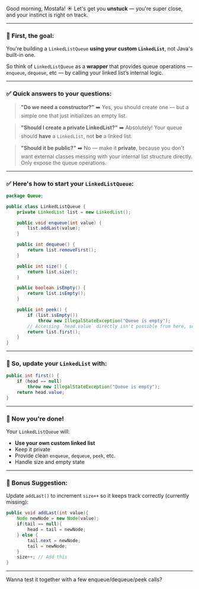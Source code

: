 Good morning, Mostafa! ☀️ Let's get you **unstuck** — you're super close, and your instinct is right on track.

---

### 🧠 First, the goal:

You're building a `LinkedListQueue` **using your custom `LinkedList`**, not Java's built-in one.

So think of `LinkedListQueue` as a **wrapper** that provides queue operations — `enqueue`, `dequeue`, etc — by calling your linked list’s internal logic.

---

### ✅ Quick answers to your questions:

> **"Do we need a constructor?"**
> ➡️ Yes, you should create one — but a simple one that just initializes an empty list.

> **"Should I create a private LinkedList?"**
> ➡️ Absolutely! Your queue should **have** a `LinkedList`, not **be** a linked list.

> **"Should it be public?"**
> ➡️ No — make it **private**, because you don't want external classes messing with your internal list structure directly. Only expose the queue operations.

---

### ✅ Here's how to start your `LinkedListQueue`:

```java
package Queue;

public class LinkedListQueue {
    private LinkedList list = new LinkedList();

    public void enqueue(int value) {
        list.addLast(value);
    }

    public int dequeue() {
        return list.removeFirst();
    }

    public int size() {
        return list.size();
    }

    public boolean isEmpty() {
        return list.isEmpty();
    }

    public int peek() {
        if (list.isEmpty())
            throw new IllegalStateException("Queue is empty");
        // Accessing `head.value` directly isn't possible from here, so let's add a method in LinkedList.
        return list.first(); 
    }
}
```

---

### 🧱 So, update your `LinkedList` with:

```java
public int first() {
    if (head == null)
        throw new IllegalStateException("Queue is empty");
    return head.value;
}
```

---

### 🧪 Now you're done!

Your `LinkedListQueue` will:

* **Use your own custom linked list**
* Keep it private
* Provide clean `enqueue`, `dequeue`, `peek`, etc.
* Handle size and empty state

---

### 🧼 Bonus Suggestion:

Update `addLast()` to increment `size++` so it keeps track correctly (currently missing):

```java
public void addLast(int value){
    Node newNode = new Node(value);
    if(tail == null){
        head = tail = newNode;
    } else {
        tail.next = newNode;
        tail = newNode;
    }
    size++; // Add this
}
```

---

Wanna test it together with a few enqueue/dequeue/peek calls?
